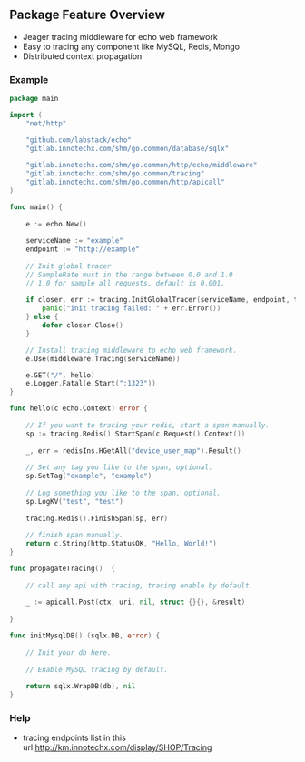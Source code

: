 
## Package Feature Overview

- Jeager tracing middleware for echo web framework
- Easy to tracing any component like MySQL, Redis, Mongo
- Distributed context propagation



### Example

```go
package main

import (
	"net/http"

	"github.com/labstack/echo"
	"gitlab.innotechx.com/shm/go.common/database/sqlx"
	
	"gitlab.innotechx.com/shm/go.common/http/echo/middleware"
	"gitlab.innotechx.com/shm/go.common/tracing"
	"gitlab.innotechx.com/shm/go.common/http/apicall"
)

func main() {
	
	e := echo.New()
	
	serviceName := "example"
	endpoint := "http://example"
	
	// Init global tracer
	// SampleRate must in the range between 0.0 and 1.0
	// 1.0 for sample all requests, default is 0.001.
	
	if closer, err := tracing.InitGlobalTracer(serviceName, endpoint, tracing.DefaultSampleRate); err != nil {
		panic("init tracing failed: " + err.Error())
	} else {
		defer closer.Close()
	}

	// Install tracing middleware to echo web framework.
	e.Use(middleware.Tracing(serviceName))

	e.GET("/", hello)
	e.Logger.Fatal(e.Start(":1323"))
}

func hello(c echo.Context) error {
	
	// If you want to tracing your redis, start a span manually.
	sp := tracing.Redis().StartSpan(c.Request().Context())
	
	_, err = redisIns.HGetAll("device_user_map").Result()
	
	// Set any tag you like to the span, optional.
	sp.SetTag("example", "example")
	
	// Log something you like to the span, optional.
	sp.LogKV("test", "test")
	
	tracing.Redis().FinishSpan(sp, err)
	
	// finish span manually.
	return c.String(http.StatusOK, "Hello, World!")
}

func propagateTracing()  {
	
	// call any api with tracing, tracing enable by default.
	
    _ := apicall.Post(ctx, uri, nil, struct {}{}, &result)
    
}

func initMysqlDB() (sqlx.DB, error) {
	
	// Init your db here.
	
	// Enable MySQL tracing by default.
	
	return sqlx.WrapDB(db), nil
}
```

### Help
- tracing endpoints list in this url:http://km.innotechx.com/display/SHOP/Tracing

